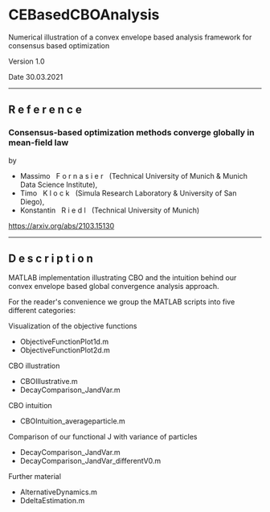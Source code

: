 # CEBasedCBOAnalysis
Numerical illustration of a convex envelope based analysis framework for consensus based optimization

Version 1.0

Date 30.03.2021

------

## R e f e r e n c e

### Consensus-based optimization methods converge globally in mean-field law

by

- Massimo &nbsp; F o r n a s i e r &nbsp; (Technical University of Munich & Munich Data Science Institute), 
- Timo &nbsp; K l o c k &nbsp; (Simula Research Laboratory & University of San Diego),
- Konstantin &nbsp; R i e d l &nbsp; (Technical University of Munich)

https://arxiv.org/abs/2103.15130

------

## D e s c r i p t i o n

MATLAB implementation illustrating CBO and the intuition behind our convex
envelope based global convergence analysis approach.

For the reader's convenience we group the MATLAB scripts into five different
categories:

Visualization of the objective functions
- ObjectiveFunctionPlot1d.m
- ObjectiveFunctionPlot2d.m

CBO illustration
- CBOIllustrative.m
- DecayComparison_JandVar.m

CBO intuition
- CBOIntuition_averageparticle.m

Comparison of our functional J with variance of particles
- DecayComparison_JandVar.m
- DecayComparison_JandVar_differentV0.m

Further material
- AlternativeDynamics.m
- DdeltaEstimation.m
